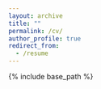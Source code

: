 ```yaml
---
layout: archive
title: ""
permalink: /cv/
author_profile: true
redirect_from:
  - /resume
---
```


{% include base_path %}

<div id="adobe-dc-view" style="height: 360px; width: 500px;"></div>
<script src="https://documentcloud.adobe.com/view-sdk/main.js"></script>
<script type="text/javascript">
  document.addEventListener("adobe_dc_view_sdk.ready", function(){
    var adobeDCView = new AdobeDC.View({clientId: "<YOUR_CLIENT_ID>", divId: "adobe-dc-view"});
    adobeDCView.previewFile({
      content:{ location: 
        { url: "/files/KarelMundnichCV.pdf"}},
      metaData:{fileName: "KarelMundnichCV.pdf"}
    },
    {
      embedMode: "SIZED_CONTAINER"
    });
  });
</script>


